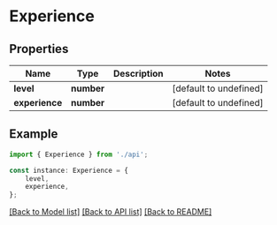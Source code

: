 # Experience


## Properties

Name | Type | Description | Notes
------------ | ------------- | ------------- | -------------
**level** | **number** |  | [default to undefined]
**experience** | **number** |  | [default to undefined]

## Example

```typescript
import { Experience } from './api';

const instance: Experience = {
    level,
    experience,
};
```

[[Back to Model list]](../README.md#documentation-for-models) [[Back to API list]](../README.md#documentation-for-api-endpoints) [[Back to README]](../README.md)
